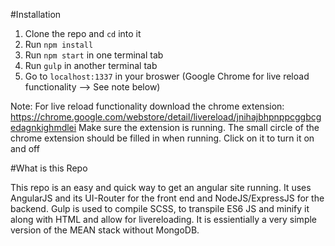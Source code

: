 #Installation

1. Clone the repo and `cd` into it
2. Run `npm install`
3. Run `npm start` in one terminal tab
4. Run `gulp` in another terminal tab
5. Go to `localhost:1337` in your broswer (Google Chrome for live reload functionality --> See note below)

Note: For live reload functionality download the chrome extension:
https://chrome.google.com/webstore/detail/livereload/jnihajbhpnppcggbcgedagnkighmdlei
Make sure the extension is running. The small circle of the chrome extension should be filled in when running. Click on it to turn it on and off

#What is this Repo

This repo is an easy and quick way to get an angular site running. It uses AngularJS and its UI-Router for the front end and NodeJS/ExpressJS for the backend.
Gulp is used to compile SCSS, to transpile ES6 JS and minify it along with HTML and allow for livereloading.
It is essientially a very simple version of the MEAN stack without MongoDB.
